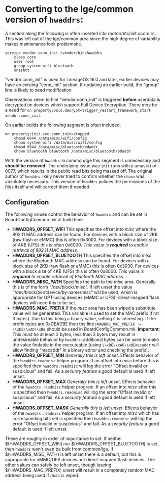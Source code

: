 # Converting to the lge/common version of `hwaddrs`:

A section along the following is often inserted into rootdir/etc/init.qcom.rc.
This was left out of the lge/common area since the high degree of variability
makes maintenance look problematic.

```
service vendor.conn_init /vendor/bin/hwaddrs
    class core
    user root
    group system wifi bluetooth
    oneshot
```
"vendor.conn_init" is used for LineageOS 16.0 and later, earlier devices may
have an existing "conn_init" section.  If updating an earlier build, the
"group" line is likely to need modification.

Observations seem to hint "vendor.conn_init" is triggered **before** userdata
is decrypted on devices which support Full Device Encryption.  There _may_ be a
need for `on property:vold.decrypt=trigger_restart_framework`,
`start vendor.conn_init`.

On earlier builds the following segment is often included.

```
on property:init.svc.conn_init=stopped
    chmod 0644 /data/misc/wifi/config
    chown system wifi /data/misc/wifi/config
    chmod 0644 /data/misc/bluetooth/bdaddr
    chown bluetooth bluetooth /data/misc/bluetooth/bdaddr
```
With the version of `hwaddrs` in common/lge this segment is unnecessary and
**should be removed**.  The underlying issue was `init` runs with a umask() of
0077, which results in the public read bits being masked off.  The original
author of `hwaddrs` likely never tried to confirm whether the `chown` was
absolutely necessary.  This version of `hwaddrs` polices the permissions of the
files itself and will correct them if needed.

## Configuration

The following values control the behavior of `hwaddrs` and can be set in
BoardConfigCommon.mk at build time.

* **HWADDRS_OFFSET_WIFI**
This specifies the offset into _misc_ where the 802.11 MAC address can be
found.  For devices with a block size of 2KB (raw flash or eMMC) this is often
0x3000.  For devices with a block size of 4KB (UFS) this is often 0x6000.
_This value is **required** to enable retrieval of 802.11 MAC address._
* **HWADDRS_OFFSET_BLUETOOTH**
This specifies the offset into _misc_ where the Bluetooth MAC address can be
found.  For devices with a block size of 2KB (raw flash or eMMC) this is often
0x3000.  For devices with a block size of 4KB (UFS) this is often 0x8000.
_This value is **required** to enable retrieval of Bluetooth MAC address._
* **HWADDRS_MISC_PATH**
Specifies the path to the _misc_ area.  Generally this is of the form
"/dev/block/<something>/misc".  If left unset the value
"/dev/block/bootdevice/by-name/misc" will be used, which is appropriate for
GPT-using devices (eMMC or UFS); direct-mapped flash devices will need this to
be set.
* **HWADDRS_MAC_PREFIX**
If the _misc_ area has been wiped a substitute value will be generated.  This
variable is used to set the MAC prefix (first 3 bytes).  Due to this being a
binary value, setting it is interesting.  If the prefix bytes are 0xDEADBE then
the line `HWADDRS_MAC_PREFIX := \\xDE\\xAD\\xBE` should be used in
BoardConfigCommon.mk.  **Important**: This _must_ be at least 3 bytes, less
than 3 bytes may result in undesireable behavior by `hwaddrs`; additional bytes
can be used to make the value findable in the executeable (using
`\\xDE\\xAD\\xBEmacaddr` will allow finding "macaddr" in a binary editor
and checking the prefix).
* **HWADDRS_OFFSET_MIN**
_Generally this is left unset_.  Effects behavior of the `hwaddrs.readmisc`
helper program.  If an offset into _misc_ before this is specified then
`hwaddrs.readmisc` will log the error "Offset invalid or suspicious" and fail.
As a _security feature_ a good default is used if left unset.
* **HWADDRS_OFFSET_MAX**
_Generally this is left unset_.  Effects behavior of the `hwaddrs.readmisc`
helper program. If an offset into _misc_ after this is specified then
`hwaddrs.readmisc` will log the error "Offset invalid or suspicious" and fail.
As a _security feature_ a good default is used if left unset.
* **HWADDRS_OFFSET_MASK**
_Generally this is left unset_.  Effects behavior of the `hwaddrs.readmisc`
helper program.  If an offset into _misc_ which has corresponding bits set is
specified then `hwaddrs.readmisc` will log the error
"Offset invalid or suspicious" and fail.  As a _security feature_ a good
default is used if left unset.

These are roughly in order of importance to set.  If neither
$(HWADDRS_OFFSET_WIFI) nor $(HWADDRS_OFFSET_BLUETOOTH) is set, then `hwaddrs`
won't even be built from common/lge.  If $(HWADDRS_MISC_PATH) is left unset
there is a default, but this is appropriate for eMMC/UFS devices not
direct-mapped flash devices.  The other values can safely be left unset, though
leaving $(HWADDRS_MAC_PREFIX) unset will result in a completely random MAC
address being used if _misc_ is wiped.
